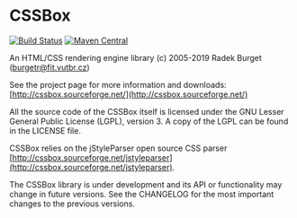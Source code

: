 CSSBox
======

[![Build Status](https://travis-ci.org/radkovo/CSSBox.svg?branch=master)](https://travis-ci.org/radkovo/CSSBox)
[![Maven Central](https://maven-badges.herokuapp.com/maven-central/net.sf.cssbox/cssbox/badge.png)](https://maven-badges.herokuapp.com/maven-central/net.sf.cssbox/cssbox)

An HTML/CSS rendering engine library
(c) 2005-2019 Radek Burget (burgetr@fit.vutbr.cz)

See the project page for more information and downloads:
[http://cssbox.sourceforge.net/](http://cssbox.sourceforge.net/)

All the source code of the CSSBox itself is licensed under the GNU Lesser General
Public License (LGPL), version 3. A copy of the LGPL can be found 
in the LICENSE file.

CSSBox relies on the jStyleParser open source CSS parser 
[http://cssbox.sourceforge.net/jstyleparser](http://cssbox.sourceforge.net/jstyleparser).

The CSSBox library is under development and its API or functionality may change in future versions.
See the CHANGELOG for the most important changes to the previous versions.
